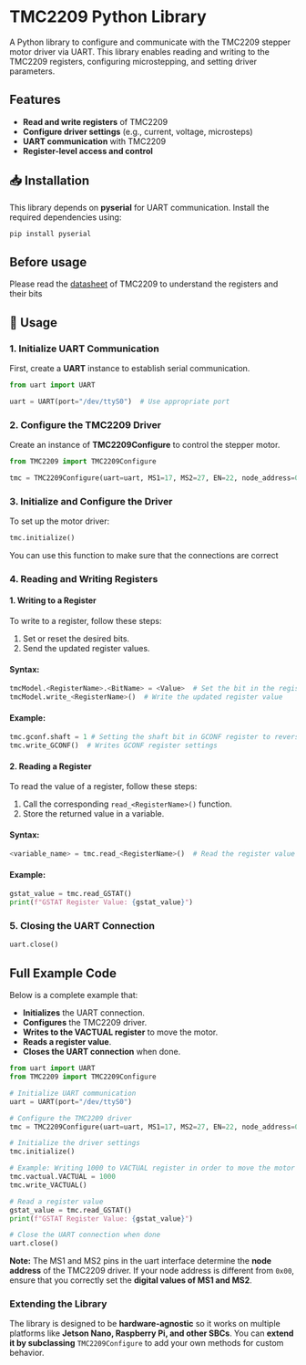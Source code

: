 
# **TMC2209 Python Library**
A Python library to configure and communicate with the TMC2209 stepper motor driver via UART. This library enables reading and writing to the TMC2209 registers, configuring microstepping, and setting driver parameters.

## __Features__
- **Read and write registers** of TMC2209
- **Configure driver settings** (e.g., current, voltage, microsteps)
- **UART communication** with TMC2209
- **Register-level access and control**
## 📥 **Installation**
This library depends on **pyserial** for UART communication. Install the required dependencies using:
```bash
pip install pyserial
```

## __Before usage__
Please read the [datasheet](https://www.analog.com/media/en/technical-documentation/data-sheets/tmc2209_datasheet_rev1.09.pdf) of TMC2209 to understand the registers and their bits
## 🔧 __Usage__
### 1. Initialize UART Communication
First, create a **UART** instance to establish serial communication.
```python
from uart import UART

uart = UART(port="/dev/ttyS0")  # Use appropriate port
```
### 2. Configure the TMC2209 Driver
Create an instance of **TMC2209Configure** to control the stepper motor.

```python
from TMC2209 import TMC2209Configure

tmc = TMC2209Configure(uart=uart, MS1=17, MS2=27, EN=22, node_address=0x00)
```
### 3. Initialize and Configure the Driver
To set up the motor driver:

```python
tmc.initialize()
```
You can use this function to make sure that the connections are correct
### 4. Reading and Writing Registers
#### 1. __Writing to a Register__

To write to a register, follow these steps:

1. Set or reset the desired bits.
2. Send the updated register values.

#### Syntax:
```python
tmcModel.<RegisterName>.<BitName> = <Value>  # Set the bit in the register
tmcModel.write_<RegisterName>()  # Write the updated register value
```

#### Example:
```python
tmc.gconf.shaft = 1 # Setting the shaft bit in GCONF register to reverse the direction
tmc.write_GCONF()  # Writes GCONF register settings
```

#### 2. __Reading a Register__
To read the value of a register, follow these steps:
1. Call the corresponding `read_<RegisterName>()` function.
2. Store the returned value in a variable.

#### Syntax:
```python
<variable_name> = tmc.read_<RegisterName>()  # Read the register value
```

#### Example:
```python
gstat_value = tmc.read_GSTAT()
print(f"GSTAT Register Value: {gstat_value}")
```

### 5. Closing the UART Connection
```python
uart.close()
```


## __Full Example Code__

Below is a complete example that:
- **Initializes** the UART connection.
- **Configures** the TMC2209 driver.
- **Writes to the VACTUAL register** to move the motor.
- **Reads a register value**.
- **Closes the UART connection** when done.

```python
from uart import UART
from TMC2209 import TMC2209Configure

# Initialize UART communication
uart = UART(port="/dev/ttyS0")

# Configure the TMC2209 driver
tmc = TMC2209Configure(uart=uart, MS1=17, MS2=27, EN=22, node_address=0x00)

# Initialize the driver settings
tmc.initialize()

# Example: Writing 1000 to VACTUAL register in order to move the motor
tmc.vactual.VACTUAL = 1000
tmc.write_VACTUAL()

# Read a register value
gstat_value = tmc.read_GSTAT()
print(f"GSTAT Register Value: {gstat_value}")

# Close the UART connection when done
uart.close()
```

**Note:**
The MS1 and MS2 pins in the uart interface determine the **node address** of the TMC2209 driver. 
If your node address is different from `0x00`, ensure that you correctly set the **digital values of MS1 and MS2**.


### Extending the Library
The library is designed to be **hardware-agnostic** so it works on multiple platforms like **Jetson Nano, Raspberry Pi, and other SBCs**.
You can **extend it by subclassing** `TMC2209Configure` to add your own methods for custom behavior.
